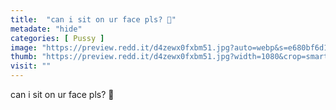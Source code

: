 ```yaml
---
title:  "can i sit on ur face pls? 🥺"
metadate: "hide"
categories: [ Pussy ]
image: "https://preview.redd.it/d4zewx0fxbm51.jpg?auto=webp&s=e680bf6d106d88ba5bbbe846866099ffb8acbf07"
thumb: "https://preview.redd.it/d4zewx0fxbm51.jpg?width=1080&crop=smart&auto=webp&s=1a1cea5ac4f38850af8b9bc0f773dbb2e11071ea"
visit: ""
---
```

can i sit on ur face pls? 🥺
